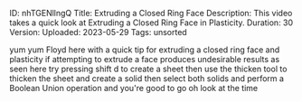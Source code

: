 ID: nhTGENllngQ
Title: Extruding a Closed Ring Face
Description: This video takes a quick look at Extruding a Closed Ring Face in Plasticity.
Duration: 30
Version: 
Uploaded: 2023-05-29
Tags: unsorted

yum yum Floyd here with a quick tip for
extruding a closed ring face and
plasticity if attempting to extrude a
face produces undesirable results as
seen here
try pressing shift d to create a sheet
then use the thicken tool to thicken the
sheet and create a solid then select
both solids and perform a Boolean Union
operation and you're good to go oh look
at the time
